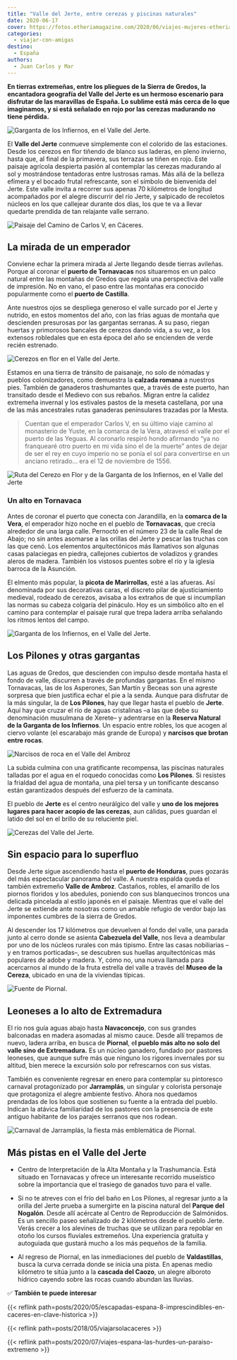 ```yaml
---
title: "Valle del Jerte, entre cerezas y piscinas naturales"
date: 2020-06-17
cover: https://fotos.etheriamagazine.com/2020/06/viajes-mujeres-etheria-Valle-del-jerte.jpg
categories: 
  - viajar-con-amigas
destino: 
  - España
authors: 
  - Juan Carlos y Mar
---
```


**En tierras extremeñas, entre los pliegues de la Sierra de Gredos, la encantadora 
geografía del Valle del Jerte es un hermoso escenario para disfrutar de las maravillas 
de España. Lo sublime está más cerca de lo que imaginamos, y si está señalado en rojo 
por las cerezas madurando no tiene pérdida.** 

![Garganta de los Infiernos, en el Valle del Jerte.](https://fotos.etheriamagazine.com/2020/06/garganta-infierno-los-pilones-caceres.jpg "Garganta de los Infiernos, en el Valle del Jerte.")

El **Valle del Jerte** conmueve simplemente con el colorido de las estaciones. Desde los 
cerezos en flor tiñendo de blanco sus laderas, en pleno invierno, hasta que, al final de 
la primavera, sus terrazas se tiñen en rojo. Este paisaje agrícola despierta pasión al 
contemplar las cerezas madurando al sol y mostrándose tentadoras entre lustrosas ramas. 
Más allá de la belleza efímera y el bocado frutal refrescante, son el símbolo de 
bienvenida del Jerte. Este valle invita a recorrer sus apenas 70 kilómetros de longitud 
acompañados por el alegre discurrir del río Jerte, y salpicado de recoletos núcleos en 
los que callejear durante dos días, los que te va a llevar quedarte prendida de tan 
relajante valle serrano. 

![Paisaje del Camino de Carlos V, en Cáceres.](https://fotos.etheriamagazine.com/2020/06/Camino-CarlosV-Valle-Jerte.jpg "Paisaje del Camino de Carlos V, en Cáceres.")

## La mirada de un emperador

Conviene echar la primera mirada al Jerte llegando desde tierras avileñas. Porque al 
coronar el **puerto de Tornavacas** nos situaremos en un palco natural entre las 
montañas de Gredos que regala una perspectiva del valle de impresión. No en vano, el 
paso entre las montañas era conocido popularmente como el **puerto de Castilla**. 

Ante nuestros ojos se despliega generoso el valle surcado por el Jerte y nutrido, en 
estos momentos del año, con las frías aguas de montaña que descienden presurosas por las 
gargantas serranas. A su paso, riegan huertas y primorosos bancales de cerezos dando 
vida, a su vez, a los extensos robledales que en esta época del año se encienden de 
verde recién estrenado. 

![Cerezos en flor en el Valle del Jerte.](https://fotos.etheriamagazine.com/2020/06/cerezos-flor-valle-jerte.jpg "Cerezos en flor en el Valle del Jerte.")

Estamos en una tierra de tránsito de paisanaje, no solo de nómadas y pueblos 
colonizadores, como demuestra la **calzada romana** a nuestros pies. También de 
ganaderos trashumantes que, a través de este puerto, han transitado desde el Medievo con 
sus rebaños. Migran entre la calidez extremeña invernal y los estivales pastos de la 
meseta castellana, por una de las más ancestrales rutas ganaderas peninsulares trazadas 
por la Mesta. 

> Cuentan que el emperador Carlos V, en su último viaje camino al monasterio de Yuste, en 
> la comarca de la Vera, atravesó el valle por el puerto de las Yeguas. Al coronarlo 
> respiró hondo afirmando “ya no franquearé otro puerto en mi vida sino el de la muerte” 
> antes de dejar de ser el rey en cuyo imperio no se ponía el sol para convertirse en un 
> anciano retirado… era el 12 de noviembre de 1556. 

![Ruta del Cerezo en Flor y de la Garganta de los Infiernos, en el Valle del Jerte](https://fotos.etheriamagazine.com/2020/06/ruta-valle-jerte.jpg "Ruta del Cerezo en Flor y de la Garganta de los Infiernos.")

### Un alto en Tornavaca

Antes de coronar el puerto que conecta con Jarandilla, en la **comarca de la Vera**, el 
emperador hizo noche en el pueblo de **Tornavacas**, que crecía alrededor de una larga 
calle. Pernoctó en el número 23 de la calle Real de Abajo; no sin antes asomarse a las 
orillas del Jerte y pescar las truchas con las que cenó. Los elementos arquitectónicos 
más llamativos son algunas casas palaciegas en piedra, callejones cubiertos de voladizos 
y grandes aleros de madera. También los vistosos puentes sobre el río y la iglesia 
barroca de la Asunción. 

El elmento más popular, la **picota de Marirrollas**, esté a las afueras. Así denominada 
por sus decorativas caras, el discreto pilar de ajusticiamiento medieval, rodeado de 
cerezos, avisaba a los extraños de que si incumplían las normas su cabeza colgaría del 
pináculo. Hoy es un simbólico alto en el camino para contemplar el paisaje rural que 
trepa ladera arriba señalando los ritmos lentos del campo. 

![Garganta de los Infiernos, en el Valle del Jerte.](https://fotos.etheriamagazine.com/2020/06/viajes-mujeres-etheria-Valle-del-jerte.jpg "Garganta de los Infiernos, en el Valle del Jerte.")

## Los Pilones y otras gargantas

Las aguas de Gredos, que descienden con impulso desde montaña hasta el fondo de valle, 
discurren a través de profundas gargantas. En el mismo Tornavacas, las de los Asperones, 
San Martín y Beceas son una agreste sorpresa que bien justifica echar el pie a la senda. 
Aunque para disfrutar de la más singular, la de **Los Pilones**, hay que llegar hasta el 
pueblo de **Jerte**. Aquí hay que cruzar el río de aguas cristalinas –a las que debe su 
denominación musulmana de Xerete– y adentrarse en la **Reserva Natural de la Garganta de 
los Infiernos**. Un espacio entre robles, los que acogen al ciervo volante (el 
escarabajo más grande de Europa) y **narcisos que brotan entre rocas**. 

![Narcisos de roca en el Valle del  Ambroz](https://fotos.etheriamagazine.com/2020/06/valle-ambroz-narciso-roca.jpg "Narcisos de roca.")

La subida culmina con una gratificante recompensa, las piscinas naturales talladas por 
el agua en el roquedo conocidas como **Los Pilones**. Si resistes la frialdad del agua 
de montaña, una piel tersa y un tonificante descanso están garantizados después del 
esfuerzo de la caminata. 

El pueblo de **Jerte** es el centro neurálgico del valle y **uno de los mejores lugares 
para hacer acopio de las cerezas**, aun cálidas, pues guardan el latido del sol en el 
brillo de su reluciente piel. 

![Cerezas del Valle del Jerte.](https://fotos.etheriamagazine.com/2020/06/cerezas-valle-jerte-caceres.jpg "Cerezas del Valle del Jerte.")

## Sin espacio para lo superfluo

Desde Jerte sigue ascendiendo hasta el **puerto de Honduras**, pues gozarás del más 
espectacular panorama del valle. A nuestra espalda queda el también extremeño **Valle de 
Ambroz**. Castaños, robles, el amarillo de los piornos floridos y los abedules, poniendo 
con sus blanquecinos troncos una delicada pincelada al estilo japonés en el paisaje. 
Mientras que el valle del Jerte se extiende ante nosotras como un amable refugio de 
verdor bajo las imponentes cumbres de la sierra de Gredos. 

Al descender los 17 kilómetros que devuelven al fondo del valle, una parada junto al 
cerro donde se asienta **Cabezuela del Valle**, nos lleva a deambular por uno de los 
núcleos rurales con más tipismo. Entre las casas nobiliarias –y en tramos porticadas–, 
se descubren sus huellas arquitectónicas más populares de adobe y madera. Y, cómo no, 
una nueva llamada para acercarnos al mundo de la fruta estrella del valle a través del 
**Museo de la Cereza**, ubicado en una de la viviendas típicas. 

![Fuente de Piornal.](https://fotos.etheriamagazine.com/2020/06/fuente-piornal-caceres.jpg "Fuente de Piornal.")

## Leoneses a lo alto de Extremadura

El río nos guía aguas abajo hasta **Navaconcejo**, con sus grandes balconadas en madera 
asomadas al mismo cauce. Desde allí trepamos de nuevo, ladera arriba, en busca de 
**Piornal**, e**l pueblo más alto no solo del valle sino de Extremadura.** Es un núcleo 
ganadero, fundado por pastores leoneses, que aunque sufre más que ninguno los rigores 
invernales por su altitud, bien merece la excursión solo por refrescarnos con sus 
vistas. 

También es conveniente regresar en enero para contemplar su pintoresco carnaval 
protagonizado por **Jarramplás**, un singular y colorista personaje que protagoniza el 
alegre ambiente festivo. Ahora nos quedamos prendadas de los lobos que sostienen su 
fuente a la entrada del pueblo. Indican la atávica familiaridad de los pastores con la 
presencia de este antiguo habitante de los parajes serranos que nos rodean. 

![Carnaval de Jarramplás, la fiesta más emblemática de Piornal.](https://fotos.etheriamagazine.com/2020/06/jarramplas-fiesta-piornal-caceres.jpg "Carnaval de Jarramplás, la fiesta más emblemática de Piornal.")

## Más pistas en el Valle del Jerte

- Centro de Interpretación de la Alta Montaña y la Trashumancia. Está situado en 
Tornavacas y ofrece un interesante recorrido museístico sobre la importancia que el 
trasiego de ganados tuvo para el valle. 

- Si no te atreves con el frío del baño en Los Pilones, al regresar junto a la orilla 
del Jerte prueba a sumergirte en la piscina natural del **Parque del Nogalón**. Desde 
allí acércate al Centro de Reproducción de Salmónidos. Es un sencillo paseo señalizado 
de 2 kilómetros desde el pueblo Jerte. Verás crecer a los alevines de truchas que se 
utilizan para repoblar en otoño los cursos fluviales extremeños. Una experiencia 
gratuita y autoguiada que gustará mucho a los más pequeños de la familia. 

- Al regreso de Piornal, en las inmediaciones del pueblo de **Valdastillas**, busca la 
curva cerrada donde se inicia una pista. En apenas medio kilómetro te sitúa junto a la 
**cascada del Caozo**, un alegre alboroto hídrico cayendo sobre las rocas cuando abundan 
las lluvias. 

✅ **También te puede interesar** 

{{< reflink 
path=posts/2020/05/escapadas-espana-8-imprescindibles-en-caceres-en-clave-historica >}} 

{{< reflink path=posts/2018/05/viajarsolacaceres >}} 

{{< reflink path=posts/2020/07/viajes-espana-las-hurdes-un-paraiso-extremeno >}}
